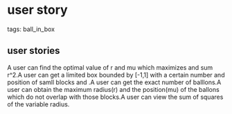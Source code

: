 ﻿# user story

tags: ball_in_box

## user stories
A user can find the optimal value of r and mu which maximizes and sum r^2.A user can get a limited box bounded by [-1,1] with a certain number and position of samll blocks and .A user can get the exact number of balllons.A user can obtain the maximum radius(r) and the position(mu) of the ballons which do not overlap with those blocks.A user can view the sum of squares of the variable radius.

